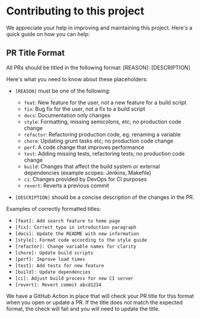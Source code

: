 # Contributing to this project

We appreciate your help in improving and maintaining this project. Here's a quick guide on how you can help:

## PR Title Format

All PRs should be titled in the following format: [REASON]: [DESCRIPTION]

Here's what you need to know about these placeholders:

- `[REASON]` must be one of the following:

    - `feat`: New feature for the user, not a new feature for a build script
    - `fix`: Bug fix for the user, not a fix to a build script
    - `docs`: Documentation only changes
    - `style`: Formatting, missing semicolons, etc; no production code change
    - `refactor`: Refactoring production code, eg. renaming a variable
    - `chore`: Updating grunt tasks etc; no production code change
    - `perf`: A code change that improves performance
    - `test`: Adding missing tests, refactoring tests; no production code change
    - `build`: Changes that affect the build system or external dependencies (example scopes: Jenkins, Makefile)
    - `ci`: Changes provided by DevOps for CI purposes
    - `revert`: Reverts a previous commit


- `[DESCRIPTION]` should be a concise description of the changes in the PR.

Examples of correctly formatted titles:

- `[feat]: Add search feature to home page`
- `[fix]: Correct typo in introduction paragraph`
- `[docs]: Update the README with new information`
- `[style]: Format code according to the style guide`
- `[refactor]: Change variable names for clarity`
- `[chore]: Update build scripts`
- `[perf]: Improve load times`
- `[test]: Add tests for new feature`
- `[build]: Update dependencies`
- `[ci]: Adjust build process for new CI server`
- `[revert]: Revert commit abcd1234`

We have a GitHub Action in place that will check your PR title for this format when you open or update a PR. If the title does not match the expected format, the check will fail and you will need to update the title.
